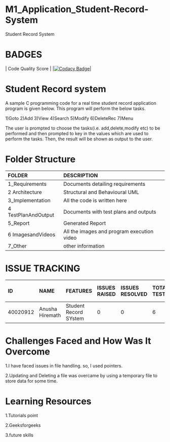 # M1_Application_Student-Record-System

Student Record System

# BADGES
| Code Quality Score |
|[![Codacy Badge](https://app.codacy.com/project/badge/Grade/5b2ba98122b14294813c69c4f04c9bd1)](https://www.codacy.com/gh/anushakushi08/M1_Application_Student-Record-System/dashboard?utm_source=github.com&amp;utm_medium=referral&amp;utm_content=anushakushi08/M1_Application_Student-Record-System&amp;utm_campaign=Badge_Grade)|
# **Student Record system**
A sample C programming code for a real time student record application program is given below. This program will perform the below tasks.


1)Goto
2)Add
3)View
4)Search
5)Modify
6)DeleteRec
7)Menu

The user is prompted to choose the tasks(i.e. add,delete,modify etc)  to be performed and then prompted to key in the values which are used to perform the tasks. Then, the result will be shown as output to the user.

# Folder Structure
|FOLDER|DESCRIPTION|
|:-----|:----------|
|1_Requirements|Documents detailing requirements|
|2 Architecture|Structural and Behavioural UML|
|3_Implementation|All the code is written here|
|4 TestPlanAndOutput|Documents with test plans and outputs|
|5_Report|Generated Report|
|6 ImagesandVideos|All the images and program execution video|
|7_Other|other information|


# ISSUE TRACKING
|ID|NAME|FEATURES|ISSUES RAISED|ISSUES RESOLVED|TOTAL TESTCASES|TOTAL TESTCASES PASSED|
|:----|:---|:-------|:------------|:--------------|:--------------|:---------------------|
|40020912|Anusha Hiremath|Student Record SYstem|0|0|6|6|


# Challenges Faced and How Was It Overcome
1.I have faced issues in file handling. so, I used pointers.

2.Updating and Deleting a file was overcame by using a temporary file to store data for some time.

# Learning Resources
1.Tutorials point

2.Geeksforgeeks

3.future skills



